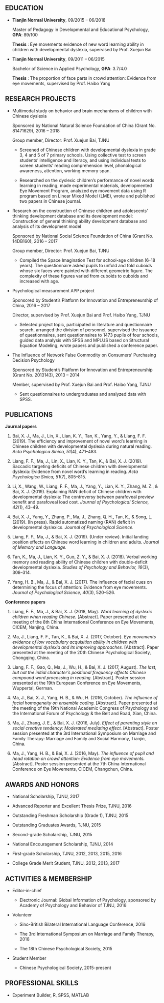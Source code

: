 
## EDUCATION

* **Tianjin Normal University**,    09/2015 – 06/2018

    Master of Pedagogy in Developmental and Educational Psychology,  **GPA**: 89/100  

    **Thesis** : Eye movements evidence of new word learning ability in children with developmental dyslexia, supervised by Prof. Xuejun Bai

* **Tianjin Normal University**,    09/2011 – 06/2015

    Bachelor of Science in Applied Psychology,                       **GPA**: 3.7/4.0  

    **Thesis** : The proportion of face parts in crowd attention: Evidence from eye movements, supervised by Prof. Haibo Yang

## RESEARCH PROJECTS

* Multimodal study on behavior and brain mechanisms of children with Chinese dyslexia    

    Sponsored by National Natural Science Foundation of China (Grant No. 81471629), 2016 – 2018 

    Group member, Director: Prof. Xuejun Bai, TJNU    

    - Screened of Chinese children with developmental dyslexia in grade 3, 4 and 5 of 7 primary schools. Using collective test to screen students’ intelligence and literacy, and using individual tests to screen students’ reading comprehension level, phonological awareness, attention, working memory span.

    - Researched on the dyslexic children’s performance of novel words learning in reading, made
    experimental materials, developmented Eye Movement Program, analyzed eye movement data using R
    program based on Linear Mixed Model (LME), wrote and published two papers in Chinese journal.

* Research on the construction of Chinese children and adolescents' thinking development database and its development model: Construction of general thinking ability development database and analysis of its development model

    Sponsored by National Social Science Foundation of China (Grant No. 14DB160), 2016 – 2017

    Group member, Director: Prof. Xuejun Bai, TJNU 

    - Compiled the Space Imagination Test for school-age children (6-18 years). The questionnaire asked pupils to unfold and fold cuboids whose six faces were painted with different geometric figure. The complexity of these figures varied from cuboids to cuboids and increased with age.

* Psychological measurement APP project

    Sponsored by Student’s Platform for Innovation and Entrepreneurship of China, 2016 – 2017

    Director, supervised by Prof. Xuejun Bai and Prof. Haibo Yang, TJNU 

    - Selected project topic, participated in literature and questionnaire search, arranged the division of personnel, supervised the issuance of questionnaires, sent questionnaires to 1473 pupils of four schools, guided data analysis with SPSS and MPLUS based on Structural Equation Modeling, wrote papers and published a conference paper.

* The Influence of Network False Commodity on Consumers’ Purchasing Decision Psychology

    Sponsored by Student’s Platform for Innovation and Entrepreneurship (Grant No. 2013143), 2013 – 2014

    Member, supervised by Prof. Xuejun Bai and Prof. Haibo Yang, TJNU 

    - Sent questionnaires to undergraduates and analyzed data with SPSS.


## PUBLICATIONS

**Journal papers**

1. Bai, X. J., Ma, J., Lin, X., Lian, K. Y., Tan, K., Yang, Y., & Liang, F. F. (2019). The efficiency and improvement of novel word’s learning in Chinese children with developmental dyslexia during natural reading. *Acta Psychologica Sinica, 51*(4), 471–483.

2. Liang, F. F., Ma, J., Lin, X., Lian, K. Y., Tan, K., & Bai, X. J. (2019). Saccadic targeting deficits of Chinese children with developmental dyslexia: Evidence from novel word’s learning in reading. *Acta Psychologica Sinica, 51*(7), 805–815.

3. Li, X., Wang, W., Liang, F. F., Ma, J., Yang, Y., Lian, K. Y., Zhang, M. Z., & Bai, X. J. (2019). Explaining RAN deficit of Chinese children with developmental dyslexia: The controversy between parafoveal preview benefit and parafoveal load cost. *Journal of Psychological Science, 42*(1), 43–49.

4. Bai, X. J., Yang, Y., Zhang, P., Ma, J., Zhang, Q. H., Tan, K., & Song, L. (2019). (In press). Rapid automatized naming (RAN) deficit in developmental dyslexics. *Journal of Psychological Science.*

5. Liang, F. F., Ma, J., & Bai, X. J. (2019). (Under review). Initial landing position effects on Chinese word learning in children and adults. *Journal of Memory and Language.*

6. Tan, K., Ma, J., Lian, K. Y., Guo, Z. Y., & Bai, X. J. (2018). Verbal working memory and reading ability of Chinese children with double-deficit developmental dyslexia. *Studies of Psychology and Behavior, 16*(3), 308–314.

7. Yang, H. B., Ma, J., & Bai, X. J. (2017). The influence of facial cues on determining the focus of attention: Evidence from eye movements. *Journal of Psychological Science, 40*(3), 520–526.


**Conference papers**

1. Liang, F. F., Ma, J., & Bai, X. J. (2018, May). *Word learning of dyslexic children when reading Chinese.*
[Abstract]. Paper presented at the meeting of the 8th China International Conference on Eye
Movements, CICEM, Nanjing, China.

2. Ma, J., Liang, F. F., Tan, K., & Bai, X. J. (2017, October). *Eye movements evidence of low vocabulary acquisition
ability in children with developmental dyslexia and its improving approaches.* [Abstract]. Paper presented at
the meeting of the 20th Chinese Psychological Society, Chongqing, China.

3. Liang, F. F., Gao, Q., Ma, J., Wu, H., & Bai, X. J. (2017, August). *The last, but not the initial character’s
positional frequency affects Chinese compound word processing in reading.* [Abstract]. Poster session
presented at the 19th European Conference on Eye Movements, Wuppertal, German.

4. Ma, J., Bai, X. J., Yang, H. B., & Wu, H. (2016, October). *The influence of facial homogeneity on ensemble coding.*
[Abstract]. Paper presented at the meeting of the 19th National Academic Congress of Psychology and
the International Forum of Psychology & the Belt and Road, Xian, China.

5. Ma, J., Zhang, J. E., & Bai, X. J. (2016, July). *Effect of parenting style on social creative tendency: Moderated
mediating effect.* [Abstract]. Poster session presented at the 3rd International Symposium on Marriage
and Family Therapy: Marriage and Family and Social Harmony, Tianjin, China.

6. Ma, J., Yang, H. B., & Bai, X. J. (2016, May). *The influence of pupil and head rotation on crowd attention:
Evidence from eye movements.* [Abstract]. Poster session presented at the 7th China International
Conference on Eye Movements, CICEM, Changchun, China.

## AWARDS AND HONORS

* National Scholarship, TJNU, 2017

* Advanced Reporter and Excellent Thesis Prize, TJNU, 2016

* Outstanding Freshman Scholarship (Grade 1), TJNU, 2015

* Outstanding Graduates Awards, TJNU, 2015

* Second-grade Scholarship, TJNU, 2015

* National Encouragement Scholarship, TJNU, 2014

* First-grade Scholarship, TJNU, 2012, 2013, 2015, 2016

* College Grade Merit Student, TJNU, 2012, 2013, 2017

## ACTIVITIES & MEMBERSHIP

* Editor-in-chief

    - Electronic Journal: Global Information of Psychology, sponsored by Academy of Psychology and Behavior of TJNU, 2016

* Volunteer

    - Sino-British Bilateral International Language Conference, 2016  

    - The 3rd International Symposium on Marriage and Family Therapy, 2016  

    - The 18th Chinese Psychological Society, 2015  


* Student Member
    - Chinese Psychological Society, 2015-present


## PROFESSIONAL SKILLS
* Experiment Builder, R, SPSS, MATLAB
